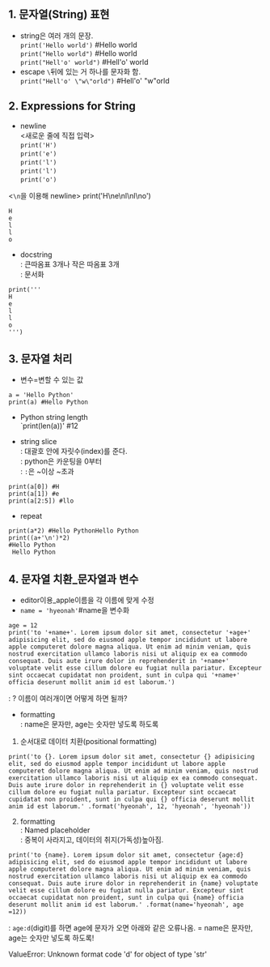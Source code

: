 ## 1. 문자열(String) 표현
+ string은 여러 개의 문장. <br>
`print('Hello world')` #Hello world <br>
`print("Hello world")` #Hello world <br>
`print("Hell'o' world")` #Hell'o' world <br>
+ escape `\`뒤에 있는 거 하나를 문자화 함. <br>
`print("Hell'o' \"w\"orld")` #Hell'o' "w"orld <br>

## 2. Expressions for String
+ newline <br>
<새로운 줄에 직접 입력> <br>
`print('H')` <br>
`print('e')` <br>
`print('l')` <br>
`print('l')` <br>
`print('o')` <br>

<`\n`을 이용해 newline>
print('H\ne\nl\nl\no') 
```
H
e
l
l
o
```
+ docstring <br>
: 큰따옴표 3개나 작은 따옴표 3개 <br>
: 문서화 <br>

```
print('''
H
e
l
l
o
''')
```

## 3. 문자열 처리 <br>
+ 변수=변할 수 있는 값 <br>
```
a = 'Hello Python'
print(a) #Hello Python
```

+ Python string length <br>
`print(len(a))' #12 <br>

 
+ string slice <br>
: 대괄호 안에 자릿수(index)를 준다. <br>
: python은 카운팅을 0부터 <br>
: `:`은 ~이상 ~초과 <br>

```
print(a[0]) #H
print(a[1]) #e
print(a[2:5]) #llo
```

+ repeat
```
print(a*2) #Hello PythonHello Python
print((a+'\n')*2) 
#Hello Python
 Hello Python
```
## 4. 문자열 치환_문자열과 변수 <br>
+ editor이용_apple이름을 각 이름에 맞게 수정 <br>
+ `name = 'hyeonah'`#name을 변수화 <br>
```
age = 12
print('to '+name+'. Lorem ipsum dolor sit amet, consectetur '+age+' adipisicing elit, sed do eiusmod apple tempor incididunt ut labore apple computeret dolore magna aliqua. Ut enim ad minim veniam, quis nostrud exercitation ullamco laboris nisi ut aliquip ex ea commodo consequat. Duis aute irure dolor in reprehenderit in '+name+' voluptate velit esse cillum dolore eu fugiat nulla pariatur. Excepteur sint occaecat cupidatat non proident, sunt in culpa qui '+name+' officia deserunt mollit anim id est laborum.')
```
: ? 이름이 여러개이면 어떻게 하면 될까? <br>

+ formatting <br>
: name은 문자만, age는 숫자만 넣도록 하도록 <br>
 1) 순서대로 데이터 치환(positional formatting) <br>
 ```
print('to {}. Lorem ipsum dolor sit amet, consectetur {} adipisicing elit, sed do eiusmod apple tempor incididunt ut labore apple computeret dolore magna aliqua. Ut enim ad minim veniam, quis nostrud exercitation ullamco laboris nisi ut aliquip ex ea commodo consequat. Duis aute irure dolor in reprehenderit in {} voluptate velit esse cillum dolore eu fugiat nulla pariatur. Excepteur sint occaecat cupidatat non proident, sunt in culpa qui {} officia deserunt mollit anim id est laborum.' .format('hyeonah', 12, 'hyeonah', 'hyeonah'))
```
 2) formatting <br>
: Named placeholder <br>
: 중복이 사라지고, 데이터의 취지(가독성)높아짐. <br>
```
print('to {name}. Lorem ipsum dolor sit amet, consectetur {age:d} adipisicing elit, sed do eiusmod apple tempor incididunt ut labore apple computeret dolore magna aliqua. Ut enim ad minim veniam, quis nostrud exercitation ullamco laboris nisi ut aliquip ex ea commodo consequat. Duis aute irure dolor in reprehenderit in {name} voluptate velit esse cillum dolore eu fugiat nulla pariatur. Excepteur sint occaecat cupidatat non proident, sunt in culpa qui {name} officia deserunt mollit anim id est laborum.' .format(name='hyeonah', age =12))
```
: `age:d`(digit)를 하면 age에 문자가 오면 아래와 같은 오류나옴. = name은 문자만, age는 숫자만 넣도록 하도록!
 
ValueError: Unknown format code 'd' for object of type 'str'

